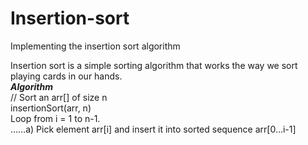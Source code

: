 # Insertion-sort
Implementing the insertion sort algorithm

Insertion sort is a simple sorting algorithm that works the way we sort playing cards in our hands.
<br/>
<b><i>Algorithm</i></b><br/>
// Sort an arr[] of size n<br/>
insertionSort(arr, n)<br/>
Loop from i = 1 to n-1.<br/>
……a) Pick element arr[i] and insert it into sorted sequence arr[0…i-1]
